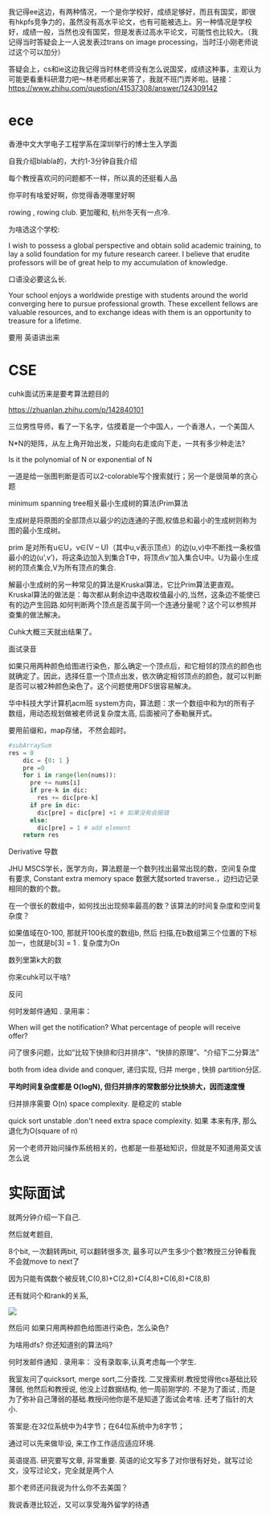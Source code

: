 我记得ee这边，有两种情况，一个是你学校好，成绩足够好，而且有国奖，即很有hkpfs竞争力的，虽然没有高水平论文，也有可能被选上。另一种情况是学校好，成绩一般，当然也没有国奖，但是发表过高水平论文，可能性也比较大。（我记得当时答疑会上一人说发表过trans on image processing，当时汪小刚老师说过这个可以加分）


答疑会上，cs和ie这边我记得当时林老师没有怎么说国奖，成绩这种事，主观认为可能更看重科研潜力吧～林老师都出来答了，我就不班门弄斧啦。链接：https://www.zhihu.com/question/41537308/answer/124309142

# ece

香港中文大学电子工程学系在深圳举行的博士生入学面

自我介绍blabla的，大约1-3分钟自我介绍

每个教授喜欢问的问题都不一样，所以真的还挺看人品

你平时有啥爱好啊，你觉得香港哪里好啊

rowing , rowing club.  更加暖和, 杭州冬天有一点冷.

为啥选这个学校:

 I wish to possess a global perspective and obtain solid academic training, to lay a solid foundation for my future research career. I believe that erudite professors will be of great help to my accumulation of knowledge.

口语没必要这么长. 

 Your school enjoys a worldwide prestige with students around the world converging here to pursue professional growth. These excellent fellows are valuable resources, and to exchange ideas with them is an opportunity to treasure for a lifetime.

要用 英语讲出来

# CSE

cuhk面试历来是要考算法题目的

https://zhuanlan.zhihu.com/p/142840101

三位男性导师，看了一下名字，估摸着是一个中国人，一个香港人，一个美国人

N*N的矩阵，从左上角开始出发，只能向右走或向下走，一共有多少种走法?

Is it the polynomial of N or exponential of N

一道是给一张图判断是否可以2-colorable写个搜索就行；另一个是很简单的贪心题

minimum spanning tree相关最小生成树的算法(Prim算法

生成树是将原图的全部顶点以最少的边连通的子图,权值总和最小的生成树则称为图的最小生成树。

prim 是对所有u∈U，v∈(V – U)（其中u,v表示顶点）的边(u,v)中不断找一条权值最小的边(u’,v’)，将这条边加入到集合T中，将顶点v’加入集合U中。U为最小生成树的顶点集合,V为所有顶点的集合.

解最小生成树的另一种常见的算法是Kruskal算法，它比Prim算法更直观。
Kruskal算法的做法是：每次都从剩余边中选取权值最小的,当然，这条边不能使已有的边产生回路.如何判断两个顶点是否属于同一个连通分量呢？这个可以参照并查集的做法解决。

Cuhk大概三天就出结果了。

面试录音

如果只用两种颜色给图进行染色，那么确定一个顶点后，和它相邻的顶点的颜色也就确定了。因此，选择任意一个顶点出发，依次确定相邻顶点的颜色，就可以判断是否可以被2种颜色染色了。这个问题使用DFS很容易解决。

华中科技大学计算机acm班 system方向，算法题：求一个数组中和为t的所有子数组，用动态规划做被老师说复杂度太高, 后面被问了泰勒展开式。

要用前缀和，map存储， 不然会超时。 

```python
#subArraySum
res = 0
​    dic = {0: 1 }
​    pre =0
​    for i in range(len(nums)):
​      pre += nums[i]
​      if pre-k in dic:
​        res += dic[pre-k]
​      if pre in dic:
​        dic[pre] = dic[pre] +1 # 如果没有会报错
​      else:
​        dic[pre] = 1 # add element
​    return res
```

Derivative 导数

JHU MSCS学长，医学方向，算法题是一个数列找出最常出现的数，空间复杂度有要求, Constant extra memory space  数据大就sorted   traverse.，边扫边记录相同的数的个数。

在一个很长的数组中，如何找出出现频率最高的数？该算法的时间复杂度和空间复杂度？

如果值域在0-100, 那就开100长度的数组b, 然后 扫描,在b数组第三个位置的下标加一，也就是b[3] = 1 . 复杂度为On

数列里第k大的数

你来cuhk可以干啥? 

反问

何时发邮件通知  .  录用率：

When will get the notification? What percentage of people will receive offer?

问了很多问题，比如“比较下快排和归并排序”、“快排的原理”、“介绍下二分算法”

both from idea divide and conquer, 递归实现, 归并 merge , 快排 partition分区. 

**平均时间复杂度都是 O(logN), 但归并排序的常数部分比快排大，因而速度慢**

归并排序需要 O(n) space complexity. 是稳定的 stable

quick sort  unstable .don't need extra space complexity. 如果 本来有序, 那么退化为O(square of n)

另一个老师开始问操作系统相关的，也都是一些基础知识，但就是不知道用英文该怎么说

# 实际面试

就两分钟介绍一下自己.

然后就考题目,

8个bit, 一次翻转两bit, 可以翻转很多次, 最多可以产生多少个数?教授三分钟看我不会就move to next了

因为只能有偶数个被反转,C(0,8)+C(2,8)+C(4,8)+C(6,8)+C(8,8)

还有就问个和rank的关系, 

![](https://pic3.zhimg.com/80/v2-3c91966739eeace08b1e78f61873dfce_1440w.jpg)

然后问 如果只用两种颜色给图进行染色，怎么染色?

为啥用dfs? 你还知道别的算法吗?

何时发邮件通知  .  录用率： 没有录取率,认真考虑每一个学生.



我室友问了quicksort, merge sort,二分查找. 二叉搜索树.教授觉得他cs基础比较薄弱, 他然后和教授说, 他没上过数据结构,  他一周前刚学的.  不是为了面试 , 而是为了弥补自己薄弱的基础.教授问他你是不是知道了面试会考啥.  还考了指针的大小.

答案是:在32位系统中为4字节；在64位系统中为8字节；





通过可以先来做毕设, 来工作工作适应适应环境.  

英语提高.   研究要写文章, 非常重要. 英语的论文写多了对你很有好处，就写过论文，没写过论文，完全就是两个人

那个老师还问我说为什么你不去美国？

我说香港比较近，又可以享受海外留学的待遇

